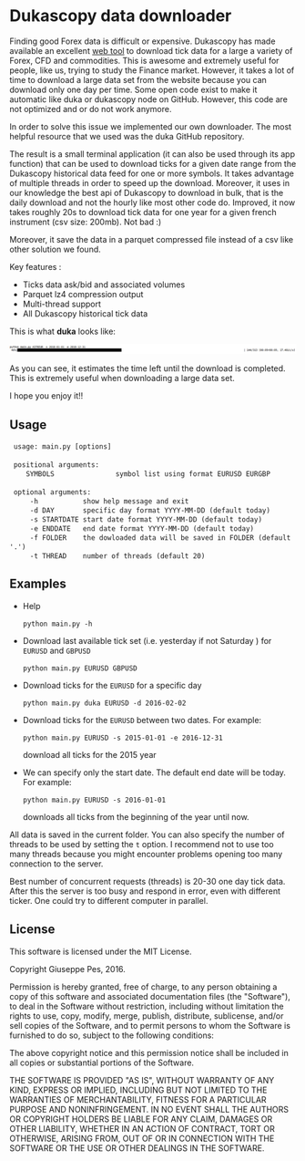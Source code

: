 # Dukascopy data downloader 

Finding good Forex data is difficult or expensive. Dukascopy has made available an excellent [web tool](https://www.dukascopy.com/swiss/english/marketwatch/historical/) to download tick data for a large a variety of 
Forex, CFD and commodities. This is awesome and extremely useful for people, like us, trying to study the Finance market. 
  However, it takes a lot of time to download a large data set from the website because you can download only one day per time. Some open code exist to make it automatic like duka or dukascopy node on GitHub. However, this code are not optimized and or do not work anymore.

In order to solve this issue we implemented our own downloader. The most helpful resource that we used was the duka GitHub repository.  

The result is a small terminal application (it can also be used through its app function) that can be used to download ticks for a given date range from the Dukascopy historical data feed for one or more symbols. It takes advantage of multiple threads in order to speed up the download. Moreover, it uses in our knowledge the best api of Dukascopy to download in bulk, that is the daily download and not the hourly like most other code do. Improved, it now takes roughly 20s to download tick data for one year for a given french instrument (csv size: 200mb). Not bad :)

Moreover, it save the data in a parquet compressed file instead of a csv like other solution we found.

Key features :
 - Ticks data ask/bid and associated volumes
 - Parquet lz4 compression output
 - Multi-thread support
 - All Dukascopy historical tick data

This is what **duka** looks like:

![](./.img/Screenshot_2023-01-09_15-46-12.png)

As you can see, it estimates the time left until the download is completed. This is extremely useful when downloading a large data set. 


I hope you enjoy it!! 


## Usage
```
 usage: main.py [options]

 positional arguments:
    SYMBOLS               symbol list using format EURUSD EURGBP 

 optional arguments:
     -h           show help message and exit 
     -d DAY       specific day format YYYY-MM-DD (default today)
     -s STARTDATE start date format YYYY-MM-DD (default today)
     -e ENDDATE   end date format YYYY-MM-DD (default today)
     -f FOLDER    the dowloaded data will be saved in FOLDER (default '.')
     -t THREAD    number of threads (default 20)
```

## Examples


- Help

   ```
   python main.py -h
   ```
- Download last available tick set (i.e. yesterday if not Saturday ) for `EURUSD` and `GBPUSD` 

  ```
  python main.py EURUSD GBPUSD 
  ```
- Download ticks for the `EURUSD` for a specific day

  ``` 
  python main.py duka EURUSD -d 2016-02-02
  ```
- Download ticks for the `EURUSD` between two dates. For example:

  ```
  python main.py EURUSD -s 2015-01-01 -e 2016-12-31 
  ```
  download all ticks for the 2015 year

- We can specify only the start date. The default end date will be today. For example:   
  
  ```
  python main.py EURUSD -s 2016-01-01
  ```
  downloads all ticks from the beginning of the year until now. 

All data is saved in the current folder. You can also specify the number of threads to be used by setting the `t` option. 
I recommend not to use too many threads because you might encounter problems opening too many connection to the server. 
 
Best number of concurrent requests (threads) is 20-30 one day tick data. After this the server is too busy and respond in error, even with different ticker. One could try to different computer in parallel.

## License

This software is licensed under the MIT License.

Copyright Giuseppe Pes, 2016.

Permission is hereby granted, free of charge, to any person obtaining a
copy of this software and associated documentation files (the
"Software"), to deal in the Software without restriction, including
without limitation the rights to use, copy, modify, merge, publish,
distribute, sublicense, and/or sell copies of the Software, and to permit
persons to whom the Software is furnished to do so, subject to the
following conditions:

The above copyright notice and this permission notice shall be included
in all copies or substantial portions of the Software.

THE SOFTWARE IS PROVIDED "AS IS", WITHOUT WARRANTY OF ANY KIND, EXPRESS
OR IMPLIED, INCLUDING BUT NOT LIMITED TO THE WARRANTIES OF
MERCHANTABILITY, FITNESS FOR A PARTICULAR PURPOSE AND NONINFRINGEMENT. IN
NO EVENT SHALL THE AUTHORS OR COPYRIGHT HOLDERS BE LIABLE FOR ANY CLAIM,
DAMAGES OR OTHER LIABILITY, WHETHER IN AN ACTION OF CONTRACT, TORT OR
OTHERWISE, ARISING FROM, OUT OF OR IN CONNECTION WITH THE SOFTWARE OR THE
USE OR OTHER DEALINGS IN THE SOFTWARE.



